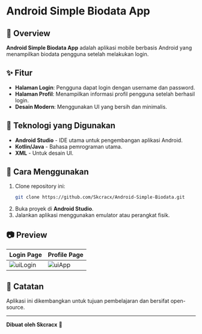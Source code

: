 # Android Simple Biodata App

## 📌 Overview

**Android Simple Biodata App** adalah aplikasi mobile berbasis Android yang menampilkan biodata pengguna setelah melakukan login.

## ✨ Fitur

- **Halaman Login**: Pengguna dapat login dengan username dan password.
- **Halaman Profil**: Menampilkan informasi profil pengguna setelah berhasil login.
- **Desain Modern**: Menggunakan UI yang bersih dan minimalis.

## 📱 Teknologi yang Digunakan

- **Android Studio** - IDE utama untuk pengembangan aplikasi Android.
- **Kotlin/Java** - Bahasa pemrograman utama.
- **XML** - Untuk desain UI.

## 🔧 Cara Menggunakan

1. Clone repository ini:
   ```sh
   git clone https://github.com/Skcracx/Android-Simple-Biodata.git
   ```
2. Buka proyek di **Android Studio**.
3. Jalankan aplikasi menggunakan emulator atau perangkat fisik.

## 📷 Preview

| Login Page | Profile Page |
| ---------- | ------------ |
|![uiLogin](https://github.com/user-attachments/assets/3f8644fa-d15b-4688-be18-5b7a5823f1f9) |![uiApp](https://github.com/user-attachments/assets/bf57ea71-131c-4957-b0d7-b313aa016cd4)

## 📜 Catatan

Aplikasi ini dikembangkan untuk tujuan pembelajaran dan bersifat open-source.

---

**Dibuat oleh Skcracx** 🚀

